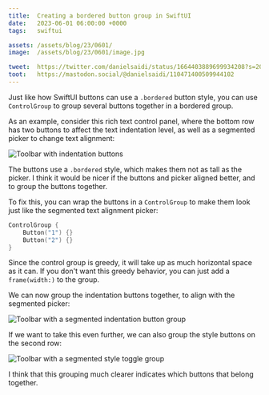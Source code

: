 ```yaml
---
title:  Creating a bordered button group in SwiftUI
date:   2023-06-01 06:00:00 +0000
tags:   swiftui

assets: /assets/blog/23/0601/
image:  /assets/blog/23/0601/image.jpg

tweet:  https://twitter.com/danielsaidi/status/1664403889699934208?s=20
toot:   https://mastodon.social/@danielsaidi/110471400509944102
---
```


Just like how SwiftUI buttons can use a `.bordered` button style, you can use `ControlGroup` to group several buttons together in a bordered group.

As an example, consider this rich text control panel, where the bottom row has two buttons to affect the text indentation level, as well as a segmented picker to change text alignment:

![Toolbar with indentation buttons]({{page.assets}}toolbar-buttons.jpg)

The buttons use a `.bordered` style, which makes them not as tall as the picker. I think it would be nicer if the buttons and picker aligned better, and to group the buttons together.

To fix this, you can wrap the buttons in a `ControlGroup` to make them look just like the segmented text alignment picker:

```swift
ControlGroup {
    Button("1") {}
    Button("2") {}
}
```

Since the control group is greedy, it will take up as much horizontal space as it can. If you don't want this greedy behavior, you can just add a `frame(width:)` to the group.

We can now group the indentation buttons together, to align with the segmented picker:

![Toolbar with a segmented indentation button group]({{page.assets}}toolbar-buttongroup-segmented.jpg)

If we want to take this even further, we can also group the style buttons on the second row:

![Toolbar with a segmented style toggle group]({{page.assets}}toolbar-stylegroup-segmented.jpg)

I think that this grouping much clearer indicates which buttons that belong together.